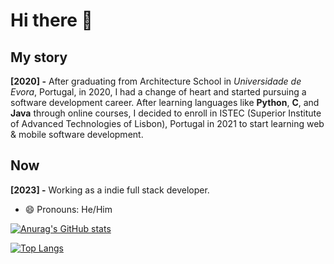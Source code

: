 # Hi there 👋

## My story
**[2020] -** After graduating from Architecture School in <em>Universidade de Evora</em>, Portugal, in 2020, I had a change of heart and started pursuing a software development career.
After learning languages like <strong>Python</strong>, <strong>C</strong>, and <strong>Java</strong> through online courses, I decided to enroll in ISTEC (Superior Institute of Advanced Technologies of Lisbon), Portugal in 2021 to start learning web & mobile software development.
## Now
**[2023] -** Working as a indie full stack developer. 

- 😄 Pronouns: He/Him

[![Anurag's GitHub stats](https://github-readme-stats.vercel.app/api?username=AmadeuGMeniconiDeveloper&bg_color=151b23&border_color=3d444d&text_color=f0f6fc&show_icons=true&icon_color=365D3E&title_color=ffffff&text_bold=false&card_width=1050)](https://github.com/anuraghazra/github-readme-stats)

[![Top Langs](https://github-readme-stats.vercel.app/api/top-langs/?username=AmadeuGMeniconiDeveloper&bg_color=151b23&border_color=3d444d&text_color=f0f6fc&title_color=ffffff&card_width=1050&langs_count=5&layout=compact&hide=objectivec)](https://github.com/anuraghazra/github-readme-stats)

